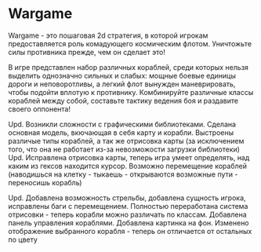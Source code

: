 # Wargame
Wargame - это пошаговая 2d стратегия, в которой игрокам предоставляется роль комадующего космическим флотом. 
Уничтожьте силы противника прежде, чем он сделает это!

В игре представлен набор различных кораблей, среди которых нельзя выделить однозначно сильных и слабых: 
мощные боевые единицы дороги и неповоротливы, а легкий флот вынужден маневрировать, чтобы подойти вплотую к противнику.
Комбинируйте различные классы кораблей между собой, составьте тактику ведения боя и раздавите своего оппонента!

Upd. Возникли сложности с графическими библиотеками. Сделана основная модель, вкючающая в себя карту и корабли. 
Выстроены различые типы кораблей, а так же отрисовка карты (за исключением того, что она не работает из-за невозможости загрузки библиотеки)
Upd. Исправлена отрисовка карты, теперь игра умеет определять, над каким из гексов находится курсор. Возможно перемещение кораблей (наводишься на клетку - тыкаешь - открываются возможные пути - переносишь корабль)

Upd. Добавлена возможность стрельбы, добавлена сущность игрока, исправлены баги с перемещением. Полностью переработана система отрисовки - теперь корабли можно различать по классам. Добавлена панель управления кораблями. Добавлена картинка на фон. Изменено отображение выбранного корабля - теперь он отличается от остальных по цвету
